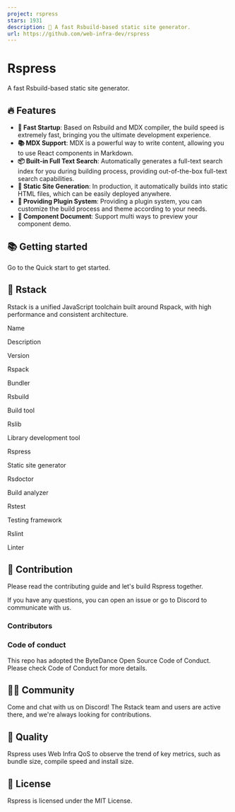 ```yaml
---
project: rspress
stars: 1931
description: 🦀 A fast Rsbuild-based static site generator.
url: https://github.com/web-infra-dev/rspress
---
```


Rspress
=======

A fast Rsbuild-based static site generator.

🔥 Features
-----------

-   **🚀 Fast Startup**: Based on Rsbuild and MDX compiler, the build speed is extremely fast, bringing you the ultimate development experience.
-   **📚 MDX Support**: MDX is a powerful way to write content, allowing you to use React components in Markdown.
-   **📦 Built-in Full Text Search**: Automatically generates a full-text search index for you during building process, providing out-of-the-box full-text search capabilities.
-   **🌈 Static Site Generation**: In production, it automatically builds into static HTML files, which can be easily deployed anywhere.
-   **🔌 Providing Plugin System**: Providing a plugin system, you can customize the build process and theme according to your needs.
-   **📝 Component Document**: Support multi ways to preview your component demo.

📚 Getting started
------------------

Go to the Quick start to get started.

🦀 Rstack
---------

Rstack is a unified JavaScript toolchain built around Rspack, with high performance and consistent architecture.

Name

Description

Version

Rspack

Bundler

Rsbuild

Build tool

Rslib

Library development tool

Rspress

Static site generator

Rsdoctor

Build analyzer

Rstest

Testing framework

Rslint

Linter

🤝 Contribution
---------------

Please read the contributing guide and let's build Rspress together.

If you have any questions, you can open an issue or go to Discord to communicate with us.

### Contributors

### Code of conduct

This repo has adopted the ByteDance Open Source Code of Conduct. Please check Code of Conduct for more details.

🧑‍💻 Community
---------------

Come and chat with us on Discord! The Rstack team and users are active there, and we're always looking for contributions.

🌟 Quality
----------

Rspress uses Web Infra QoS to observe the trend of key metrics, such as bundle size, compile speed and install size.

📖 License
----------

Rspress is licensed under the MIT License.
